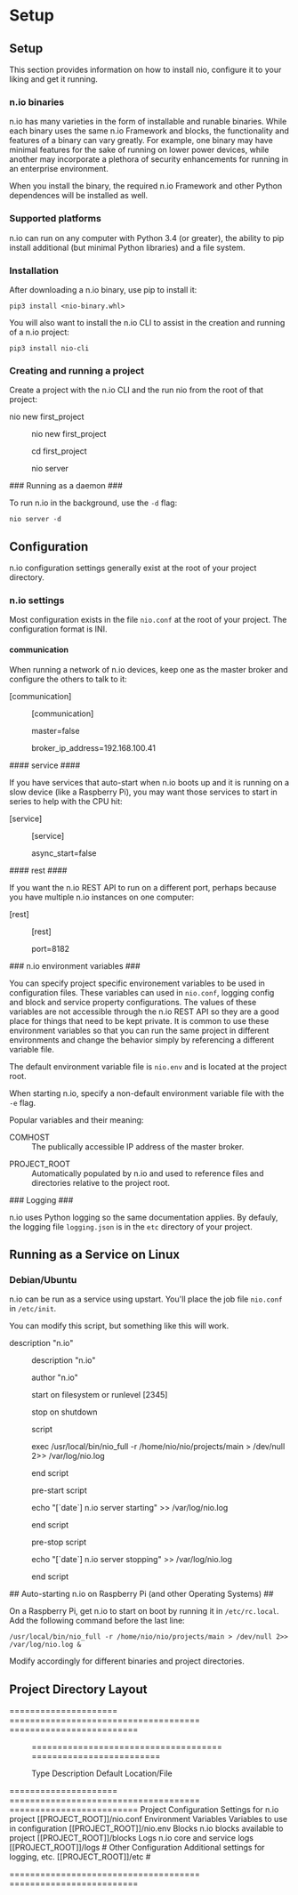 # Setup #

## Setup ##

This section provides information on how to install nio, configure it to your liking and get it running.

### n.io binaries ###

n.io has many varieties in the form of installable and runable binaries. While each binary uses the same n.io Framework and blocks, the functionality and features of a binary can vary greatly. For example, one binary may have minimal features for the sake of running on lower power devices, while another may incorporate a plethora of security enhancements for running in an enterprise environment.

When you install the binary, the required n.io Framework and other Python dependences will be installed as well.

### Supported platforms ###

n.io can run on any computer with Python 3.4 (or greater), the ability to pip install additional (but minimal Python libraries) and a file system.

### Installation ###

After downloading a n.io binary, use pip to install it:

    pip3 install <nio-binary.whl>

You will also want to install the n.io CLI to assist in the creation and running of a n.io project:

    pip3 install nio-cli

### Creating and running a project ###

Create a project with the n.io CLI and the run nio from the root of that project:

<dl>
  <dt>    nio new first_project</dt>
  <dd>
    <p>nio new first_project</p>
    <p>cd first_project</p>
    <p>nio server</p>
  </dd>
</dl>
### Running as a daemon ###

To run n.io in the background, use the `-d` flag:

    nio server -d

## Configuration ##

n.io configuration settings generally exist at the root of your project directory.

### n.io settings ###

Most configuration exists in the file ``nio.conf`` at the root of your project. The configuration format is INI.

#### communication ####

When running a network of n.io devices, keep one as the master broker and configure the others to talk to it:

<dl>
  <dt>    [communication]</dt>
  <dd>
    <p>[communication]</p>
    <p>master=false</p>
    <p>broker_ip_address=192.168.100.41</p>
  </dd>
</dl>
#### service ####

If you have services that auto-start when n.io boots up and it is running on a slow device (like a Raspberry Pi), you may want those services to start in series to help with the CPU hit:

<dl>
  <dt>    [service]</dt>
  <dd>
    <p>[service]</p>
    <p>async_start=false</p>
  </dd>
</dl>
#### rest ####

If you want the n.io REST API to run on a different port, perhaps because you have multiple n.io instances on one computer:

<dl>
  <dt>    [rest]</dt>
  <dd>
    <p>[rest]</p>
    <p>port=8182</p>
  </dd>
</dl>
### n.io environment variables ###

You can specify project specific environement variables to be used in configuration files. These variables can used in ``nio.conf``, logging config and block and service property configurations. The values of these variables are not accessible through the n.io REST API so they are a good place for things that need to be kept private. It is common to use these environment variables so that you can run the same project in different environments and change the behavior simply by referencing a different variable file.

The default environment variable file is ``nio.env`` and is located at the project root.

When starting n.io, specify a non-default environment variable file with the ``-e`` flag.

Popular variables and their meaning:

<dl>
  <dt>COMHOST</dt>
  <dd>The publically accessible IP address of the master broker.</dd>
</dl>
<dl>
  <dt>PROJECT_ROOT</dt>
  <dd>Automatically populated by n.io and used to reference files and directories relative to the project root.</dd>
</dl>
### Logging ###

n.io uses Python logging so the same documentation applies. By defauly, the logging file ``logging.json`` is in the ``etc`` directory of your project.

## Running as a Service on Linux ##

### Debian/Ubuntu ###

n.io can be run as a service using upstart. You'll place the job file ``nio.conf`` in ``/etc/init``.

You can modify this script, but something like this will work.

<dl>
  <dt>    description "n.io"</dt>
  <dd>
    <p>description "n.io"</p>
    <p>author      "n.io"</p>
    <p>start on filesystem or runlevel [2345]</p>
    <p>stop on shutdown</p>
    <p>script</p>
    <p>exec /usr/local/bin/nio_full -r /home/nio/nio/projects/main > /dev/null 2>> /var/log/nio.log</p>
    <p>end script</p>
    <p>pre-start script</p>
    <p>echo "[`date`] n.io server starting" >> /var/log/nio.log</p>
    <p>end script</p>
    <p>pre-stop script</p>
    <p>echo "[`date`] n.io server stopping" >> /var/log/nio.log</p>
    <p>end script</p>
  </dd>
</dl>
## Auto-starting n.io on Raspberry Pi (and other Operating Systems) ##

On a Raspberry Pi, get n.io to start on boot by running it in ``/etc/rc.local``. Add the following command before the last line:

    /usr/local/bin/nio_full -r /home/nio/nio/projects/main > /dev/null 2>> /var/log/nio.log &

Modify accordingly for different binaries and project directories.

## Project Directory Layout ##

<dl>
  <dt>=====================  =====================================  =========================</dt>
  <dd>
    <p>=====================================  =========================</p>
    <p>Type                      Description                  Default Location/File</p>
  </dd>
</dl>
=====================  =====================================  =========================
Project Configuration  Settings for n.io project               [[PROJECT_ROOT]]/nio.conf
Environment Variables  Variables to use in configuration      [[PROJECT_ROOT]]/nio.env
Blocks                 n.io blocks available to project        [[PROJECT_ROOT]]/blocks
Logs                   n.io core and service logs              [[PROJECT_ROOT]]/logs
# Other Configuration    Additional settings for logging, etc.  [[PROJECT_ROOT]]/etc #

=====================================  =========================
